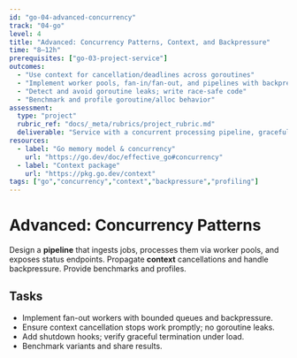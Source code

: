 ```yaml
---
id: "go-04-advanced-concurrency"
track: "04-go"
level: 4
title: "Advanced: Concurrency Patterns, Context, and Backpressure"
time: "8–12h"
prerequisites: ["go-03-project-service"]
outcomes:
  - "Use context for cancellation/deadlines across goroutines"
  - "Implement worker pools, fan-in/fan-out, and pipelines with backpressure"
  - "Detect and avoid goroutine leaks; write race-safe code"
  - "Benchmark and profile goroutine/alloc behavior"
assessment:
  type: "project"
  rubric_ref: "docs/_meta/rubrics/project_rubric.md"
  deliverable: "Service with a concurrent processing pipeline, graceful shutdown, and benchmarks/profiles"
resources:
  - label: "Go memory model & concurrency"
    url: "https://go.dev/doc/effective_go#concurrency"
  - label: "Context package"
    url: "https://pkg.go.dev/context"
tags: ["go","concurrency","context","backpressure","profiling"]
---
```


# Advanced: Concurrency Patterns

Design a **pipeline** that ingests jobs, processes them via worker pools, and exposes status endpoints. Propagate **context** cancellations and handle backpressure. Provide benchmarks and profiles.

## Tasks
- Implement fan-out workers with bounded queues and backpressure.
- Ensure context cancellation stops work promptly; no goroutine leaks.
- Add shutdown hooks; verify graceful termination under load.
- Benchmark variants and share results.